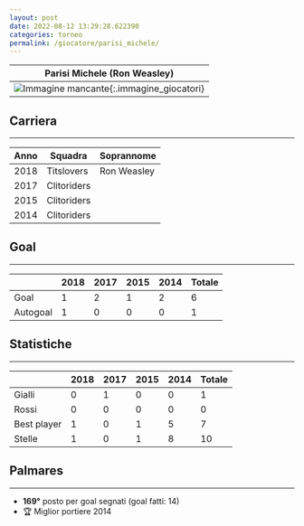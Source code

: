 ```yaml
---
layout: post
date: 2022-08-12 13:29:28.622390
categories: torneo
permalink: /giocatore/parisi_michele/
---
```

<link rel='stylesheets' href='./../assets/giocatori.css'>

| Parisi Michele (Ron Weasley) |
|:-----:|
| ![Immagine mancante]('./../../assets/giocatori/parisi_michele.png){:.immagine_giocatori} |


## Carriera
----

|Anno|Squadra|Soprannome|
|:---:|---|---|
|2018|Titslovers|Ron Weasley|
|2017|Clitoriders||
|2015|Clitoriders||
|2014|Clitoriders||


## Goal
----

| |2018|2017|2015|2014| Totale |
|---|---|---|---|---|---|
|Goal|1|2|1|2|6|
|Autogoal|1|0|0|0|1|


## Statistiche
----

| |2018|2017|2015|2014| Totale |
|---|---|---|---|---|---|
|Gialli|0|1|0|0|1|
|Rossi|0|0|0|0|0|
|Best player|1|0|1|5|7|
|Stelle|1|0|1|8|10|


## Palmares
----

- **169°** posto per goal segnati (goal fatti: 14)
- 🏆 Miglior portiere 2014